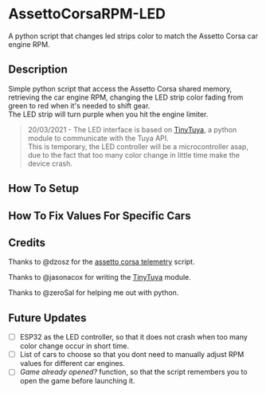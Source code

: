 # AssettoCorsaRPM-LED

A python script that changes led strips color to match the Assetto Corsa car engine RPM.

## Description

Simple python script that access the Assetto Corsa shared memory, retrieving the car engine RPM, changing the LED strip color fading from green to red when it's needed to shift gear.  
The LED strip will turn purple when you hit the engine limiter.

> 20/03/2021 - The LED interface is based on [TinyTuya](https://github.com/jasonacox/tinytuya), a python module to communicate with the Tuya API.  
> This is temporary, the LED controller will be a microcontroller asap, due to the fact that too many color change in little time make the device crash.
## How To Setup

## How To Fix Values For Specific Cars

## Credits
Thanks to @dzosz  for the [assetto corsa telemetry](https://github.com/dzosz/OpenRacingHUD/blob/master/scripts/assetto_corsa_telemetry_reader.py) script.

Thanks to @jasonacox for writing the [TinyTuya](https://github.com/jasonacox/tinytuya) module.

Thanks to @zeroSal for helping me out with python.

## Future Updates
- [ ] ESP32 as the LED controller, so that it does not crash when too many color change occur in short time.
- [ ] List of cars to choose so that you dont need to manually adjust RPM values for different car engines.
- [ ] _Game already opened?_ function, so that the script remembers you to open the game before launching it.
